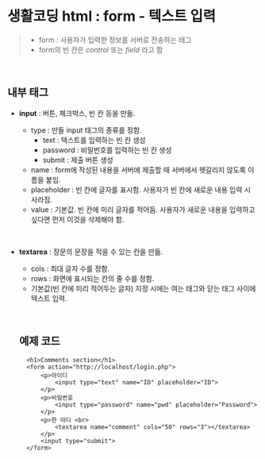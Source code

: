 # 생활코딩 html : form - 텍스트 입력

> - form : 사용자가 입력한 정보를 서버로 전송하는 태그
> - form의 빈 칸은 _control_ 또는 _field_ 라고 함  


&nbsp;
&nbsp;


## 내부 태그

- **input** : 버튼, 체크박스, 빈 칸 등을 만듦.
  + type : 만들 input 태그의 종류를 정함.
    * text : 텍스트를 입력하는 빈 칸 생성
    * password : 비밀번호를 입력하는 빈 칸 생성
    * submit : 제출 버튼 생성
  + name : form에 작성된 내용을 서버에 제출할 때 서버에서 헷갈리지 않도록 이름을 붙임.
  + placeholder : 빈 칸에 글자를 표시함. 사용자가 빈 칸에 새로운 내용 입력 시 사라짐.
  + value : 기본값. 빈 칸에 미리 글자를 적어둠. 사용자가 새로운 내용을 입력하고 싶다면 먼저 이것을 삭제해야 함.
  
  &nbsp;
  
- **textarea** : 장문의 문장을 적을 수 있는 칸을 만듦.
  + cols : 최대 글자 수를 정함.
  + rows : 화면에 표시되는 칸의 줄 수를 정함.
  + 기본값(빈 칸에 미리 적어두는 글자) 지정 시에는 여는 태그와 닫는 태그 사이에 텍스트 입력.
  
  &nbsp;
  
  ## 예제 코드
  
        <h1>Comments section</h1>
        <form action="http://localhost/login.php">
            <p>아이디
                <input type="text" name="ID" placeholder="ID">
            </p>
            <p>비밀번호
                <input type="password" name="pwd" placeholder="Password">
            </p>
            <p>한 마디 <br>
                <textarea name="comment" cols="50" rows="3"></textarea>
            </p>
            <input type="submit">
        </form>
        
